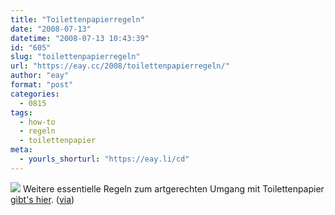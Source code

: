 ```yaml
---
title: "Toilettenpapierregeln"
date: "2008-07-13"
datetime: "2008-07-13 10:43:39"
id: "605"
slug: "toilettenpapierregeln"
url: "https://eay.cc/2008/toilettenpapierregeln/"
author: "eay"
format: "post"
categories:
  - 0815
tags:
  - how-to
  - regeln
  - toilettenpapier
meta:
  - yourls_shorturl: "https://eay.li/cd"
---
```


![](/uploads/2008/toilettenpapier.gif) Weitere essentielle Regeln zum artgerechten Umgang mit Toilettenpapier [gibt's hier](http://www.popgive.com/2008/07/over-is-right-under-is-wrong.html). ([via](http://couchblogger.tumblr.com/post/41635987/achtung-sehr-wichtig-kirstenbecken))
